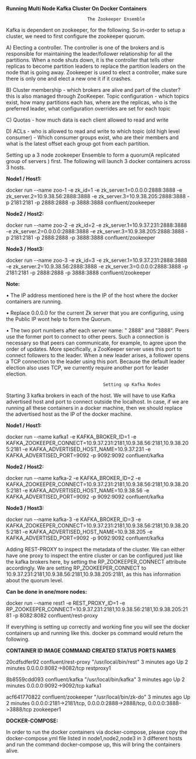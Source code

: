 **Running Multi Node Kafka Cluster On Docker Containers**
                                  
                                   The Zookeeper Ensemble 

Kafka is dependent on zookeeper, for the following. So in-order to setup a cluster, we need to first configure the zookeeper quorum.

A) Electing a controller. The controller is one of the brokers and is responsible for maintaining the leader/follower relationship for all the partitions. When a node shuts down, it is the controller that tells other replicas to become partition leaders to replace the partition leaders on the node that is going away. Zookeeper is used to elect a controller, make sure there is only one and elect a new one it if it crashes.

B) Cluster membership - which brokers are alive and part of the cluster? this is also managed through ZooKeeper.
Topic configuration - which topics exist, how many partitions each has, where are the replicas, who is the preferred leader, what configuration overrides are set for each topic

C) Quotas - how much data is each client allowed to read and write

D) ACLs - who is allowed to read and write to which topic
(old high level consumer) - Which consumer groups exist, who are their members and what is the latest offset each group got from each partition.

Setting up a 3 node zookeeper Ensemble to form a quorum(A replicated group of servers ) first.
The following will launch 3 docker containers across 3 hosts. 

**Node1 / Host1:**

docker run --name zoo-1 -e zk_id=1 -e zk_server.1=0.0.0.0:2888:3888 -e zk_server.2=10.9.38.56:2888:3888 -e zk_server.3=10.9.38.205:2888:3888 -p 2181:2181 -p 2888:2888 -p 3888:3888 confluent/zookeeper

**Node2 / Host2:**

docker run --name zoo-2 -e zk_id=2 -e zk_server.1=10.9.37.231:2888:3888 -e zk_server.2=0.0.0.0:2888:3888 -e zk_server.3=10.9.38.205:2888:3888 -p 2181:2181 -p 2888:2888 -p 3888:3888 confluent/zookeeper

**Node3 / Host3:**

docker run --name zoo-3 -e zk_id=3 -e zk_server.1=10.9.37.231:2888:3888 -e zk_server.2=10.9.38.56:2888:3888 -e zk_server.3=0.0.0.0:2888:3888 -p 2181:2181 -p 2888:2888 -p 3888:3888 confluent/zookeeper

**Note:** 

• The IP address mentioned here is the IP of the host where the docker containers are running.

• Replace 0.0.0.0 for the current Zk server that you are configuring, using the Public IP wont help to form the Quorum.

• The two port numbers after each server name: " 2888" and "3888". Peers use the former port to connect to other peers. Such a connection is necessary so that peers can communicate, for example, to agree upon the order of updates. More specifically, a ZooKeeper server uses this port to connect followers to the leader. When a new leader arises, a follower opens a TCP connection to the leader using this port. Because the default leader election also uses TCP, we currently require another port for leader election.

                                         Setting up Kafka Nodes


Starting 3 kafka brokers in each of the host. We will have to use Kafka advertised host and port to connect outside the localhost. In case, if we are running all these containers in a docker machine, then we should replace the advertised host as the IP of the docker machine.

**Node1 / Host1:**

docker run --name kafka1 -e KAFKA_BROKER_ID=1 -e   KAFKA_ZOOKEEPER_CONNECT=10.9.37.231:2181,10.9.38.56:2181,10.9.38.205:2181 -e KAFKA_ADVERTISED_HOST_NAME=10.9.37.231 -e KAFKA_ADVERTISED_PORT=9092 -p 9092:9092 confluent/kafka

**Node2 / Host2:**

docker run --name kafka-2 -e KAFKA_BROKER_ID=2 -e KAFKA_ZOOKEEPER_CONNECT=10.9.37.231:2181,10.9.38.56:2181,10.9.38.205:2181 -e KAFKA_ADVERTISED_HOST_NAME=10.9.38.56 -e KAFKA_ADVERTISED_PORT=9092 -p 9092:9092 confluent/kafka

**Node3 / Host3:**

docker run --name kafka-3 -e KAFKA_BROKER_ID=3 -e KAFKA_ZOOKEEPER_CONNECT=10.9.37.231:2181,10.9.38.56:2181,10.9.38.205:2181 -e KAFKA_ADVERTISED_HOST_NAME=10.9.38.205 -e KAFKA_ADVERTISED_PORT=9092 -p 9092:9092 confluent/kafka

Adding REST-PROXY to inspect the metadata of the cluster. We can either have one proxy to inspect the entire cluster or can be configured just like the kafka brokers here, by setting the RP_ZOOKEEPER_CONNECT attribute accordingly. We are setting RP_ZOOKEEPER_CONNECT to 10.9.37.231:2181,10.9.38.56:2181,10.9.38.205:2181, as this has information about the quorum level.

**Can be done in one/more nodes:**

docker run --name rest1  -e REST_PROXY_ID=1 -e RP_ZOOKEEPER_CONNECT=10.9.37.231:2181,10.9.38.56:2181,10.9.38.205:2181 -p 8082:8082 confluent/rest-proxy

If everything is setting up correctly and working fine you will see the docker containers up and running like this. docker ps command would return the following.

**CONTAINER ID IMAGE                COMMAND                  CREATED      STATUS         PORTS                                                                    NAMES**

20cdfsdfer92 confluent/rest-proxy "/usr/local/bin/rest"   3 minutes ago Up 2 minutes  0.0.0.0:8082->8082/tcp                                                  restproxy1

8b8559cdd093 confluent/kafka      "/usr/local/bin/kafka"   3 minutes ago Up 2 minutes  0.0.0.0:9092->9092/tcp                                                   kafka1

acf641770822 confluent/zookeeper  "/usr/local/bin/zk-do"   3 minutes ago Up 2 minutes  0.0.0.0:2181->2181/tcp, 0.0.0.0:2888->2888/tcp, 0.0.0.0:3888->3888/tcp   zookeeper1


**DOCKER-COMPOSE:**

In order to run the docker containers via docker-compose, please copy the docker-compose.yml file listed in node1,node2,node3 in 3 different hosts and run the command docker-compose up, this will bring the containers alive.
